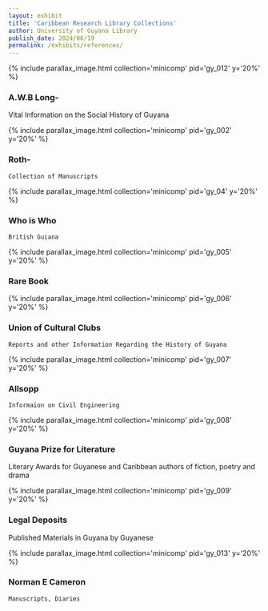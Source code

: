 ```yaml
---
layout: exhibit
title: 'Caribbean Research Library Collections'
author: University of Guyana Library
publish_date: 2024/06/19
permalink: /exhibits/references/
---
```

{% include parallax_image.html collection='minicomp' pid='gy_012' y='20%' %}
### A.W.B Long- 
 Vital Information on the Social History of Guyana

{% include parallax_image.html collection='minicomp' pid='gy_002' y='20%' %}
### Roth- 
    Collection of Manuscripts

{% include parallax_image.html collection='minicomp' pid='gy_04' y='20%' %}
### Who is Who 
    British Guiana

{% include parallax_image.html collection='minicomp' pid='gy_005' y='20%' %}
### Rare Book

{% include parallax_image.html collection='minicomp' pid='gy_006' y='20%' %}
### Union of Cultural Clubs
    Reports and other Information Regarding the History of Guyana

{% include parallax_image.html collection='minicomp' pid='gy_007' y='20%' %}
### Allsopp
    Informaion on Civil Engineering

 {% include parallax_image.html collection='minicomp' pid='gy_008' y='20%' %}
### Guyana Prize for Literature
Literary Awards for Guyanese and Caribbean authors of fiction, poetry and drama

{% include parallax_image.html collection='minicomp' pid='gy_009' y='20%' %}
### Legal Deposits 
 Published Materials in Guyana by Guyanese
  

{% include parallax_image.html collection='minicomp' pid='gy_013' y='20%' %}
### Norman E Cameron
    Manuscripts, Diaries


